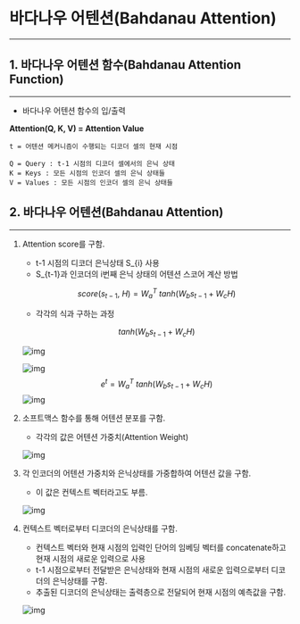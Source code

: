 # **바다나우 어텐션(Bahdanau Attention)**

<hr>



## 1. 바다나우 어텐션 함수(Bahdanau Attention Function)

<hr>

- 바다나우 어텐션 함수의 입/출력

**Attention(Q, K, V) = Attention Value**

```
t = 어텐션 메커니즘이 수행되는 디코더 셀의 현재 시점

Q = Query : t-1 시점의 디코더 셀에서의 은닉 상태
K = Keys : 모든 시점의 인코더 셀의 은닉 상태들
V = Values : 모든 시점의 인코더 셀의 은닉 상태들
```



## 2. 바다나우 어텐션(Bahdanau Attention)

<hr>

1. Attention score를 구함.

   - t-1 시점의 디코더 은닉상태 S_{i} 사용
   - S_{t-1}과 인코더의 i번째 은닉 상태의 어텐션 스코어 계산 방법

   $$
   score(s_{t-1},\ H) = W_{a}^{T}\ tanh(W_{b}s_{t-1}+W_{c}H)
   $$

   - 각각의 식과 구하는 과정

   $$
   tanh(W_{b}s_{t-1}+W_{c}H)
   $$

   ![img](https://wikidocs.net/images/page/73161/%EB%B0%94%EB%8B%A4%EB%82%98%EC%9A%B0%EC%96%B4%ED%85%90%EC%85%982.PNG)

   ![img](https://wikidocs.net/images/page/73161/%EB%B0%94%EB%8B%A4%EB%82%98%EC%9A%B0%EC%96%B4%ED%85%90%EC%85%983.PNG)
   $$
   e^{t} = W_{a}^{T}\ tanh(W_{b}s_{t-1}+W_{c}H)
   $$
   ![img](https://wikidocs.net/images/page/73161/%EB%B0%94%EB%8B%A4%EB%82%98%EC%9A%B0%EC%96%B4%ED%85%90%EC%85%984.PNG)

2. 소프트맥스 함수를 통해 어텐션 분포를 구함.

   - 각각의 값은 어텐션 가중치(Attention Weight)

   ![img](https://wikidocs.net/images/page/73161/%EC%96%B4%ED%85%90%EC%85%98%EB%94%94%EC%8A%A4%ED%8A%B8%EB%A6%AC%EB%B7%B0%EC%85%98.PNG)

3. 각 인코더의 어텐션 가중치와 은닉상태를 가중합하여 어텐션 값을 구함.

   - 이 값은 컨텍스트 벡터라고도 부름.

   ![img](https://wikidocs.net/images/page/73161/%EC%BB%A8%ED%85%8D%EC%8A%A4%ED%8A%B8%EB%B2%A1%ED%84%B0.PNG)

4. 컨텍스트 벡터로부터 디코더의 은닉상태를 구함.

   - 컨텍스트 벡터와 현재 시점의 입력인 단어의 임베딩 벡터를 concatenate하고 현재 시점의 새로운 입력으로 사용
   - t-1 시점으로부터 전달받은 은닉상태와 현재 시점의 새로운 입력으로부터 디코더의 은닉상태를 구함.
   - 추출된 디코더의 은닉상태는 출력층으로 전달되어 현재 시점의 예측값을 구함.

   ![img](https://wikidocs.net/images/page/73161/%EB%B0%94%EB%8B%A4%EB%82%98%EC%9A%B0%EC%96%B4%ED%85%90%EC%85%985.PNG)

   